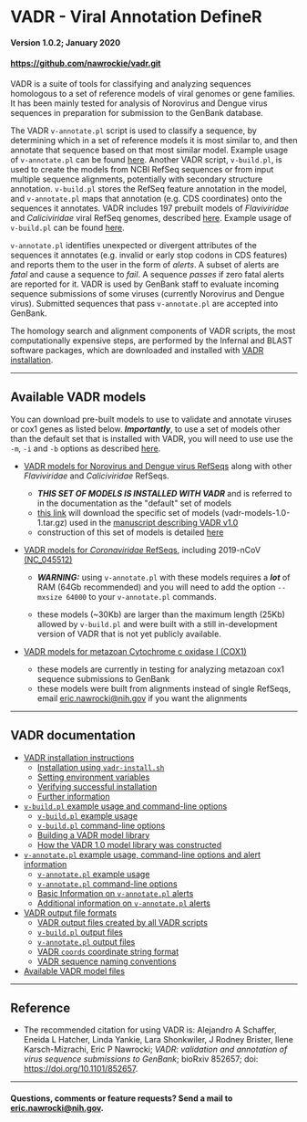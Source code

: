 # VADR - Viral Annotation DefineR <a name="top"></a>
#### Version 1.0.2; January 2020
#### https://github.com/nawrockie/vadr.git

VADR is a suite of tools for classifying and analyzing sequences
homologous to a set of reference models of viral genomes or gene
families. It has been mainly tested for analysis of Norovirus and
Dengue virus sequences in preparation for submission to the GenBank
database. 

The VADR `v-annotate.pl` script is used to classify a sequence, by
determining which in a set of reference models it is most similar
to, and then annotate that sequence based on that most similar model.
Example usage of `v-annotate.pl` can be found [here](documentation/annotate.md#top).
Another VADR script, `v-build.pl`, is used to create the models from
NCBI RefSeq sequences or from input multiple sequence alignments,
potentially with secondary structure annotation. `v-build.pl` stores
the RefSeq feature annotation in the model, and `v-annotate.pl` maps
that annotation (e.g. CDS coordinates) onto the sequences it
annotates.  VADR includes 197 prebuilt models of *Flaviviridae* and
*Caliciviridae* viral RefSeq genomes, described
[here](documentation/build.md#1.0library).  Example usage of `v-build.pl` can be
found [here](documentation/build.md#top).

`v-annotate.pl` identifies unexpected or divergent attributes of the
sequences it annotates (e.g. invalid or early stop codons in CDS
features) and reports them to the user in the form of *alerts*.  A
subset of alerts are *fatal* and cause a sequence to *fail*. A
sequence *passes* if zero fatal alerts are reported for it.  VADR is
used by GenBank staff to evaluate incoming sequence submissions of
some viruses (currently Norovirus and Dengue virus).  Submitted
sequences that pass `v-annotate.pl` are accepted into GenBank.

The homology search and alignment components of VADR scripts, the most
computationally expensive steps, are performed by the Infernal and
BLAST software packages, which are downloaded and installed with [VADR
installation](documentation/install.md#top).

---
## Available VADR models <a name="models"></a>

You can download pre-built models to use to validate and
annotate viruses or cox1 genes as listed below. ***Importantly***,
to use a set of models other than the default set that is
installed with VADR, you will need to use use the `-m`, `-i` and
`-b` options as described [here](documentation/build.md#building-a-vadr-model-library).

  * [VADR models for Norovirus and Dengue virus
    RefSeqs](https://ftp.ncbi.nlm.nih.gov/pub/nawrocki/vadr-models/CURRENT)
    along with other *Flaviviridae* and *Caliciviridae* RefSeqs.
    
    * ***THIS SET OF MODELS IS INSTALLED WITH VADR*** and is referred
      to in the documentation as the "default" set of models
    * [this
      link](https://ftp.ncbi.nlm.nih.gov/pub/nawrocki/vadr-models/CURRENT/vadr-models-1.0-1.tar.gz)
      will download the specific set of models
      (vadr-models-1.0-1.tar.gz) used in the [manuscript describing VADR
      v1.0](https://www.biorxiv.org/content/10.1101/852657v1) 
    * construction of this set of models is detailed
      [here](documentation/build.md#1.0library)


  * [VADR models for *Coronaviridae* RefSeqs](https://ftp.ncbi.nlm.nih.gov/pub/nawrocki/vadr-models/coronaviridae/CURRENT), including 2019-nCoV
    [(NC_045512)](https://www.ncbi.nlm.nih.gov/nuccore/NC_045512.2/)
    * ***WARNING:*** using `v-annotate.pl` with these models requires a
      ***lot*** of RAM (64Gb recommended) and you will need to add the
      option `--mxsize 64000` to your `v-annotate.pl` commands. 
    
    * these models (~30Kb) are larger than the maximum length (25Kb)
      allowed by `v-build.pl` and were built with a still
      in-development version of VADR that is not yet publicly
      available.

  * [VADR models for metazoan Cytochrome c oxidase I (COX1)](https://ftp.ncbi.nlm.nih.gov/pub/nawrocki/vadr-models/cox1/CURRENT)
    * these models are currently in testing for analyzing metazoan cox1
      sequence submissions to GenBank
    * these models were built from alignments instead of single
      RefSeqs, email eric.nawrocki@nih.gov if you want the alignments

---
## VADR documentation <a name="documentation"></a>

* [VADR installation instructions](documentation/install.md#top)
  * [Installation using `vadr-install.sh`](documentation/install.md#install)
  * [Setting environment variables](documentation/install.md#environment)
  * [Verifying successful installation](documentation/install.md#tests)
  * [Further information](documentation/install.md#further)
* [`v-build.pl` example usage and command-line options](documentation/build.md#top)
  * [`v-build.pl` example usage](documentation/build.md#exampleusage)
  * [`v-build.pl` command-line options](documentation/build.md#options)
  * [Building a VADR model library](documentation/build.md#library)
  * [How the VADR 1.0 model library was constructed](documentation/build.md#1.0library)
* [`v-annotate.pl` example usage, command-line options and alert information](documentation/annotate.md#top)
  * [`v-annotate.pl` example usage](documentation/annotate.md#exampleusage)
  * [`v-annotate.pl` command-line options](documentation/annotate.md#options)
  * [Basic Information on `v-annotate.pl` alerts](documentation/annotate.md#alerts)
  * [Additional information on `v-annotate.pl` alerts](documentation/annotate.md#alerts2)
* [VADR output file formats](documentation/formats.md#top)
  * [VADR output files created by all VADR scripts](documentation/formats.md#generic)
  * [`v-build.pl` output files](documentation/formats.md#build)
  * [`v-annotate.pl` output files](documentation/formats.md#annotate)
  * [VADR `coords` coordinate string format](documentation/formats.md#coords)
  * [VADR sequence naming conventions](documentation/formats.md#seqnames)
* [Available VADR model files](https://github.com/nawrockie/vadr/wiki/Available-VADR-model-files)

---
## Reference <a name="reference"></a>
* The recommended citation for using VADR is:
  Alejandro A Schaffer, Eneida L Hatcher, Linda Yankie, Lara
  Shonkwiler, J Rodney Brister, Ilene Karsch-Mizrachi, Eric P
  Nawrocki; *VADR: validation and annotation of virus sequence
  submissions to GenBank*;
  bioRxiv 852657; doi: https://doi.org/10.1101/852657.

---
#### Questions, comments or feature requests? Send a mail to eric.nawrocki@nih.gov.
